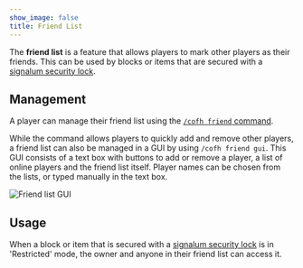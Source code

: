 ```yaml
---
show_image: false
title: Friend List
---
```


The **friend list** is a feature that allows players to mark other players as
their friends. This can be used by blocks or items that are secured with a
[signalum security lock](../../thermal-foundation/signalum-security-lock/).


Management
----------

A player can manage their friend list using the [`/cofh friend`
command](../commands/#friend).

While the command allows players to quickly add and remove other players, a
friend list can also be managed in a GUI by using `/cofh friend gui`. This GUI
consists of a text box with buttons to add or remove a player, a list of online
players and the friend list itself. Player names can be chosen from the lists,
or typed manually in the text box.

![Friend list GUI](/images/cofh-core-1-14/friend-list-gui.png)


Usage
-----

When a block or item that is secured with a [signalum security
lock](../../thermal-foundation/signalum-security-lock/) is in 'Restricted' mode,
the owner and anyone in their friend list can access it.
